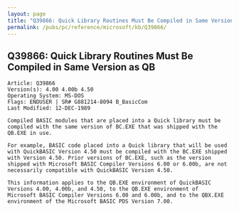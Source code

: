 ```yaml
---
layout: page
title: "Q39866: Quick Library Routines Must Be Compiled in Same Version as QB"
permalink: /pubs/pc/reference/microsoft/kb/Q39866/
---
```


## Q39866: Quick Library Routines Must Be Compiled in Same Version as QB

	Article: Q39866
	Version(s): 4.00 4.00b 4.50
	Operating System: MS-DOS
	Flags: ENDUSER | SR# G881214-8094 B_BasicCom
	Last Modified: 12-DEC-1989
	
	Compiled BASIC modules that are placed into a Quick library must be
	compiled with the same version of BC.EXE that was shipped with the
	QB.EXE in use.
	
	For example, BASIC code placed into a Quick library that will be used
	with QuickBASIC Version 4.50 must be compiled with the BC.EXE shipped
	with Version 4.50. Prior versions of BC.EXE, such as the version
	shipped with Microsoft BASIC Compiler Versions 6.00 or 6.00b, are not
	necessarily compatible with QuickBASIC Version 4.50.
	
	This information applies to the QB.EXE environment of QuickBASIC
	Versions 4.00, 4.00b, and 4.50, to the QB.EXE environment of
	Microsoft BASIC Compiler Versions 6.00 and 6.00b, and to the QBX.EXE
	environment of the Microsoft BASIC PDS Version 7.00.
